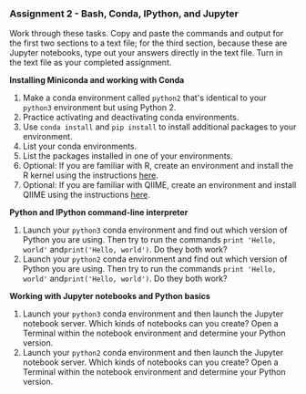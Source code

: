 ### Assignment 2 - Bash, Conda, IPython, and Jupyter

Work through these tasks. Copy and paste the commands and output for the first two sections to a text file; for the third section, because these are Jupyter notebooks, type out your answers directly in the text file. Turn in the text file as your completed assignment.

**Installing Miniconda and working with Conda**

1. Make a conda environment called `python2` that's identical to your `python3` environment but using Python 2.
2. Practice activating and deactivating conda environments.
3. Use `conda install` and `pip install` to install additional packages to your environment.
4. List your conda environments.
5. List the packages installed in one of your environments.
6. Optional: If you are familiar with R, create an environment and install the R kernel using the instructions [here](https://www.continuum.io/blog/developer/jupyter-and-conda-r).
7. Optional: If you are familiar with QIIME, create an environment and install QIIME using the instructions [here](http://qiime.org/install/install.html).

**Python and IPython command-line interpreter**

1. Launch your `python3` conda environment and find out which version of Python you are using. Then try to run the commands `print 'Hello, world'` and`print('Hello, world')`. Do they both work?
2. Launch your `python2` conda environment and find out which version of Python you are using. Then try to run the commands `print 'Hello, world'` and`print('Hello, world')`. Do they both work?

**Working with Jupyter notebooks and Python basics**

1. Launch your `python3` conda environment and then launch the Jupyter notebook server. Which kinds of notebooks can you create? Open a Terminal within the notebook environment and determine your Python version.
2. Launch your `python2` conda environment and then launch the Jupyter notebook server. Which kinds of notebooks can you create? Open a Terminal within the notebook environment and determine your Python version.

